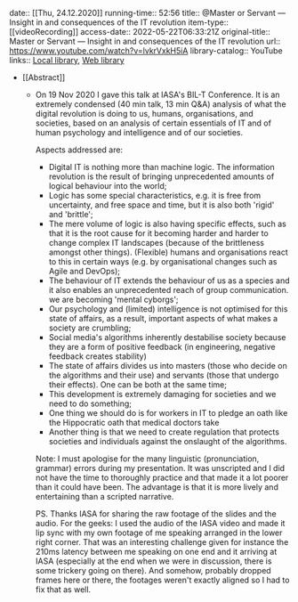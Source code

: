date:: [[Thu, 24.12.2020]]
running-time:: 52:56
title:: @Master or Servant — Insight in and consequences of the IT revolution
item-type:: [[videoRecording]]
access-date:: 2022-05-22T06:33:21Z
original-title:: Master or Servant — Insight in and consequences of the IT revolution
url:: https://www.youtube.com/watch?v=lvkrVxkH5iA
library-catalog:: YouTube
links:: [Local library](zotero://select/library/items/J9BNN4W5), [Web library](https://www.zotero.org/users/6520516/items/J9BNN4W5)

- [[Abstract]]
	- On 19 Nov 2020 I gave this talk at IASA's BIL-T Conference. It is an extremely condensed (40 min talk, 13 min Q&A) analysis of what the digital revolution is doing to us, humans, organisations, and societies, based on an analysis of certain essentials of IT and of human psychology and intelligence and of our societies.
	  
	  Aspects addressed are:
	  - Digital IT is nothing more than machine logic. The information revolution is the result of bringing unprecedented amounts of logical behaviour into the world;
	  - Logic has some special characteristics, e.g. it is free from uncertainty, and free space and time, but it is also both 'rigid' and  'brittle';
	  - The mere volume of logic is also having specific effects, such as that it is the root cause for it becoming harder and harder to change complex IT landscapes (because of the brittleness amongst other things). (Flexible) humans and organisations react to this in certain ways (e.g. by organisational changes such as Agile and DevOps);
	  - The behaviour of IT extends the behaviour of us as a species and it also enables an unprecedented reach of group communication. we are becoming 'mental cyborgs';
	  - Our psychology and (limited) intelligence is not optimised for this state of affairs, as a result, important aspects of what makes a society are crumbling;
	  -  Social media's algorithms inherently destabilise society because they are a form of positive feedback (in engineering, negative feedback creates stability)
	  - The state of affairs divides us into masters (those who decide on the algorithms and their use) and servants (those that undergo their effects). One can be both at the same time;
	  - This development is extremely damaging for societies and we need to do something;
	  - One thing we should do is for workers in IT to pledge an oath like the Hippocratic oath that medical doctors take
	  - Another thing is that we need to create regulation that protects societies and individuals against the onslaught of the algorithms.
	  
	  Note: I must apologise for the many linguistic (pronunciation, grammar) errors during my presentation. It was unscripted and I did not have the time to thoroughly practice and that made it a lot poorer than it could have been. The advantage is that it is more lively and entertaining  than a scripted narrative.
	  
	  PS. Thanks IASA for sharing the raw footage of the slides and the audio. For the geeks: I used the audio of the IASA video and made it lip sync with my own footage of me speaking arranged in the lower right corner. That was an interesting challenge given for instance the 210ms latency between me speaking on one end and it arriving at IASA (especially at the end when we were in discussion, there is some trickery going on there). And somehow, probably dropped frames here or there, the footages weren't exactly aligned so I had to fix that as well.
